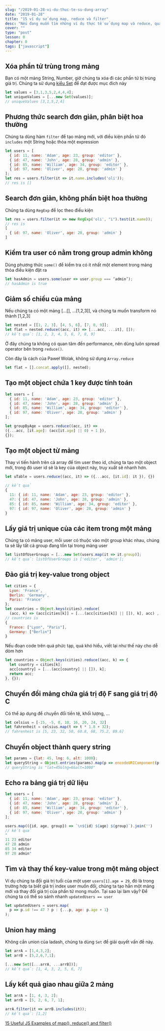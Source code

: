 ```yaml
---
slug: "/2019-01-28-vi-du-thuc-te-su-dung-array"
date: "2019-01-28"
title: "15 ví dụ sử dụng map, reduce và filter"
desc: "Nếu đang muốn tìm những ví dụ thực tế sử dụng map và reduce, quá chán với ví dụ cộng số, bài viết này chính là dành cho bạn."
cover: ""
type: "post"
lesson: 0
chapter: 0
tags: ["javascript"]
---
```



## Xóa phần tử trùng trong mảng

Bạn có một mảng String, Number, giờ chúng ta xóa đi các phần tử bị trùng giá trị. Chúng ta sử dụng [kiểu Set](https://developer.mozilla.org/en-US/docs/Web/JavaScript/Reference/Global_Objects/Set) để đạt được mục đích này

```js
let values = [3,1,3,5,2,4,4,4];
let uniqueValues = [...new Set(values)];
// uniqueValues [3,1,5,2,4]
```

## Phương thức search đơn giản, phân biệt hoa thường

Chúng ta dùng hàm `filter` để tạo mảng mới, với điều kiện phần tử đó `includes` một String hoặc thỏa một expression

```js
let users = [
  { id: 11, name: 'Adam', age: 23, group: 'editor' },
  { id: 47, name: 'John', age: 28, group: 'admin' },
  { id: 85, name: 'William', age: 34, group: 'editor' },
  { id: 97, name: 'Oliver', age: 28, group: 'admin' }
];
let res = users.filter(it => it.name.includes('oli'));
// res is []
```

## Search đơn giản, không phần biệt hoa thường

Chúng ta dùng `RegExp` để lọc theo điều kiện

```js
let res = users.filter(it => new RegExp('oli', "i").test(it.name));
// res is
[
  { id: 97, name: 'Oliver', age: 28, group: 'admin' }
]
```

## Kiểm tra user có nằm trong group admin không

Dùng phương thức `some()` để kiểm tra có ít nhất một element trong mảng thỏa điều kiện đặt ra

```js
let hasAdmin = users.some(user => user.group === ‘admin’);
// hasAdmin is true
```

## Giảm số chiều của mảng

Nếu chúng ta có một mảng [...[], ...[1,2,3]], và chúng ta muốn transform nó thành [1,2,3]
```js
let nested = [[1, 2, 3], [4, 5, 6], [7, 8, 9]];
let flat = nested.reduce((acc, it) => [...acc, ...it], []);
// kết quả: [1, 2, 3, 4, 5, 6, 7, 8, 9]
```

Ở đây chúng ta không có quan tâm đến performance, nên dùng luôn spread operator bên trong `reduce()`.

Còn đây là cách của Paweł Wolak, không sử dụng `Array.reduce`

```js
let flat = [].concat.apply([], nested);
```

## Tạo một object chứa 1 key được tính toán


```js
let users = [
  { id: 11, name: 'Adam', age: 23, group: 'editor' },
  { id: 47, name: 'John', age: 28, group: 'admin' },
  { id: 85, name: 'William', age: 34, group: 'editor' },
  { id: 97, name: 'Oliver', age: 28, group: 'admin' }
];

let groupByAge = users.reduce((acc, it) =>
({...acc, [it.age]: (acc[it.age] || 0) + 1 }),
{});
```

## Tạo một object từ mảng

Thay vì tiến hành trên cả array để tìm user theo id, chúng ta tạo một object mới, trong đó user id sẽ là key của object này, truy xuất sẽ nhanh hơn.

```js
let uTable = users.reduce((acc, it) => ({...acc, [it.id]: it }), {})

// kết quả
{
  11: { id: 11, name: 'Adam', age: 23, group: 'editor' },
  47: { id: 47, name: 'John', age: 28, group: 'admin' },
  85: { id: 85, name: 'William', age: 34, group: 'editor' },
  97: { id: 97, name: 'Oliver', age: 28, group: 'admin' }
}

```

## Lấy giá trị unique của các item trong một mảng

Chúng ta có mảng user, mỗi user có thuộc vào một group khác nhau, chúng ta sẽ lấy tất cả group đang tồn tại trong mảng user

```js
let listOfUserGroups = [...new Set(users.map(it => it.group)];
// kết quả: listOfUserGroups is ['editor', 'admin'];
```

## Đảo giá trị key-value trong object

```js
let cities = {
  Lyon: 'France',
  Berlin: 'Germany',
  Paris: 'France'
};
let countries = Object.keys(cities).reduce(
  (acc, k) => (acc[cities[k]] = [...(acc[cities[k]] || []), k], acc) , {});
// countries is
{
  France: ["Lyon", "Paris"],
  Germany: ["Berlin"]
}
```

Nếu đoạn code trên quá phức tạp, quá khó hiểu, viết lại như thế này cho dễ dòm hơn

```js
let countries = Object.keys(cities).reduce((acc, k) => {
  let country = cities[k];
  acc[country] = [...(acc[country] || []), k];
  return acc;
}, {});
```

## Chuyển đổi mảng chứa giá trị độ F sang giá trị độ C

Có thể áp dụng để chuyển đổi tiền tệ, khối lượng, …
```js
let celsius = [-15, -5, 0, 10, 16, 20, 24, 32]
let fahrenheit = celsius.map(t => t * 1.8 + 32);
// fahrenheit is [5, 23, 32, 50, 60.8, 68, 75.2, 89.6]
```

## Chuyển object thành query string

```js
let params = {lat: 45, lng: 6, alt: 1000};
let queryString = Object.entries(params).map(p => encodeURIComponent(p[0]) + '=' + encodeURIComponent(p[1])).join('&')
// queryString is "lat=45&lng=6&alt=1000"
```

## Echo ra bảng giá trị dữ liệu

```js
let users = [
  { id: 11, name: 'Adam', age: 23, group: 'editor' },
  { id: 47, name: 'John', age: 28, group: 'admin' },
  { id: 85, name: 'William', age: 34, group: 'editor' },
  { id: 97, name: 'Oliver', age: 28, group: 'admin' }
];

users.map(({id, age, group}) => `\n${id} ${age} ${group}`).join('')
// kết quả
"
11 23 editor
47 28 admin
85 34 editor
97 28 admin"
```

## Tìm và thay thế key-value trong một mảng object

Ví dụ chúng ta đổi giá trị tuổi của một user `users[1].age = 29`, đó là trong trường hợp ta biết giá trị index user muốn đổi, chúng ta tạo hẳn một mảng mới và thay đổi giá trị của phần tử mong muốn. Tại sao lại làm vậy? Để chúng ta có thể so sánh nhanh `updatedUsers == user`

```js
let updatedUsers = users.map(
  p => p.id !== 47 ? p : {...p, age: p.age + 1}
);
```

## Union hay mảng

Không cần union của ladash, chúng ta dùng `Set` để giải quyết vấn đề này.

```js
let arrA = [1,4,3,2];
let arrB = [5,2,6,7,1];

[...new Set([...arrA, ...arrB])];
// kết quả: [1, 4, 3, 2, 5, 6, 7]
```

## Lấy kết quả giao nhau giữa 2 mảng

```js
let arrA = [1, 4, 3, 2];
let arrB = [5, 2, 6, 7, 1];

arrA.filter(it => arrB.includes(it));
// kết quả: [1,2]
```

<a target="_blank" rel="noopener noreferrer" href="https://medium.com/@alex.permyakov/15-useful-javascript-examples-of-map-reduce-and-filter-74cbbb5e0a1f
">15 Useful JS Examples of map(), reduce() and filter()</a>

